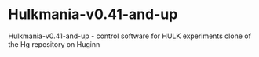# Hulkmania-v0.41-and-up
 Hulkmania-v0.41-and-up - control software for HULK experiments clone of the Hg repository on Huginn
